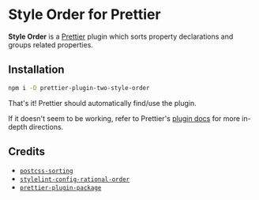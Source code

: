 # Style Order for Prettier

__Style Order__ is a [Prettier](https://prettier.io/) plugin which sorts property declarations and groups related properties.

## Installation

```bash
npm i -D prettier-plugin-two-style-order
```

That's it! Prettier should automatically find/use the plugin.

If it doesn't seem to be working, refer to Prettier's [plugin docs](https://prettier.io/docs/en/plugins.html) for more in-depth directions.

## Credits

- [`postcss-sorting`](https://github.com/hudochenkov/postcss-sorting)
- [`stylelint-config-rational-order`](https://github.com/constverum/stylelint-config-rational-order)
- [`prettier-plugin-package`](https://github.com/shellscape/prettier-plugin-package)
